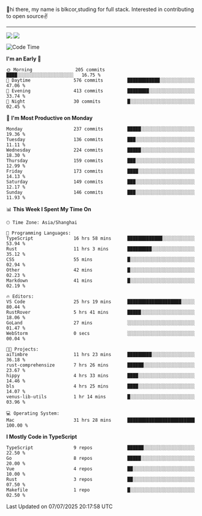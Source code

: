 👋hi there, my name is blkcor,studing for full stack.
Interested in contributing to open source✌️

<hr/>

![](https://github-readme-stats.vercel.app/api?username=blkcor)
<a href="https://github.com/blkcor/github-readme-stats">
    <img align="left" src="https://github-readme-stats.vercel.app/api/top-langs/?username=blkcor&hide=jupyter%20notebook,shaderlab,tex,c%23&langs_count=9" />
</a>


<!--START_SECTION:waka-->
![Code Time](http://img.shields.io/badge/Code%20Time-2%2C215%20hrs%2040%20mins-blue)

**I'm an Early 🐤** 

```text
🌞 Morning                205 commits         ████░░░░░░░░░░░░░░░░░░░░░   16.75 % 
🌆 Daytime                576 commits         ████████████░░░░░░░░░░░░░   47.06 % 
🌃 Evening                413 commits         ████████░░░░░░░░░░░░░░░░░   33.74 % 
🌙 Night                  30 commits          █░░░░░░░░░░░░░░░░░░░░░░░░   02.45 % 
```
📅 **I'm Most Productive on Monday** 

```text
Monday                   237 commits         █████░░░░░░░░░░░░░░░░░░░░   19.36 % 
Tuesday                  136 commits         ███░░░░░░░░░░░░░░░░░░░░░░   11.11 % 
Wednesday                224 commits         █████░░░░░░░░░░░░░░░░░░░░   18.30 % 
Thursday                 159 commits         ███░░░░░░░░░░░░░░░░░░░░░░   12.99 % 
Friday                   173 commits         ████░░░░░░░░░░░░░░░░░░░░░   14.13 % 
Saturday                 149 commits         ███░░░░░░░░░░░░░░░░░░░░░░   12.17 % 
Sunday                   146 commits         ███░░░░░░░░░░░░░░░░░░░░░░   11.93 % 
```


📊 **This Week I Spent My Time On** 

```text
🕑︎ Time Zone: Asia/Shanghai

💬 Programming Languages: 
TypeScript               16 hrs 58 mins      █████████████░░░░░░░░░░░░   53.94 % 
Rust                     11 hrs 3 mins       █████████░░░░░░░░░░░░░░░░   35.12 % 
CSS                      55 mins             █░░░░░░░░░░░░░░░░░░░░░░░░   02.94 % 
Other                    42 mins             █░░░░░░░░░░░░░░░░░░░░░░░░   02.23 % 
Markdown                 41 mins             █░░░░░░░░░░░░░░░░░░░░░░░░   02.19 % 

🔥 Editors: 
VS Code                  25 hrs 19 mins      ████████████████████░░░░░   80.44 % 
RustRover                5 hrs 41 mins       █████░░░░░░░░░░░░░░░░░░░░   18.06 % 
GoLand                   27 mins             ░░░░░░░░░░░░░░░░░░░░░░░░░   01.47 % 
WebStorm                 0 secs              ░░░░░░░░░░░░░░░░░░░░░░░░░   00.04 % 

🐱‍💻 Projects: 
aiTimbre                 11 hrs 23 mins      █████████░░░░░░░░░░░░░░░░   36.18 % 
rust-comprehensize       7 hrs 26 mins       ██████░░░░░░░░░░░░░░░░░░░   23.67 % 
hippy                    4 hrs 33 mins       ████░░░░░░░░░░░░░░░░░░░░░   14.46 % 
bls                      4 hrs 25 mins       ████░░░░░░░░░░░░░░░░░░░░░   14.07 % 
venus-lib-utils          1 hr 14 mins        █░░░░░░░░░░░░░░░░░░░░░░░░   03.96 % 

💻 Operating System: 
Mac                      31 hrs 28 mins      █████████████████████████   100.00 % 
```

**I Mostly Code in TypeScript** 

```text
TypeScript               9 repos             ██████░░░░░░░░░░░░░░░░░░░   22.50 % 
Go                       8 repos             █████░░░░░░░░░░░░░░░░░░░░   20.00 % 
Vue                      4 repos             ██░░░░░░░░░░░░░░░░░░░░░░░   10.00 % 
Rust                     3 repos             ██░░░░░░░░░░░░░░░░░░░░░░░   07.50 % 
Makefile                 1 repo              █░░░░░░░░░░░░░░░░░░░░░░░░   02.50 % 
```




 Last Updated on 07/07/2025 20:17:58 UTC
<!--END_SECTION:waka-->



